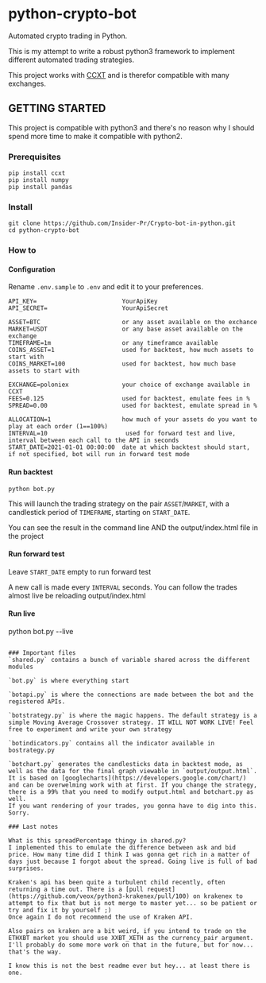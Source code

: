 # python-crypto-bot

Automated crypto trading in Python.

This is my attempt to write a robust python3 framework to implement different automated trading strategies.

This project works with [CCXT](https://github.com/ccxt/ccxt) and is therefor compatible with many exchanges.


## GETTING STARTED

This project is compatible with python3 and there's no reason why I should spend more time to make it compatible with python2.

### Prerequisites

```
pip install ccxt
pip install numpy
pip install pandas
```

### Install

```
git clone https://github.com/Insider-Pr/Crypto-bot-in-python.git
cd python-crypto-bot
```

### How to

#### Configuration
Rename `.env.sample` to `.env` and edit it to your preferences.
```.env
API_KEY=                        YourApiKey
API_SECRET=                     YourApiSecret

ASSET=BTC                       or any asset available on the exchance 
MARKET=USDT                     or any base asset available on the exchange
TIMEFRAME=1m                    or any timeframce available
COINS_ASSET=1                   used for backtest, how much assets to start with
COINS_MARKET=100                used for backtest, how much base assets to start with

EXCHANGE=poloniex               your choice of exchange available in CCXT
FEES=0.125                      used for backtest, emulate fees in %
SPREAD=0.00                     used for backtest, emulate spread in %

ALLOCATION=1                    how much of your assets do you want to play at each order (1==100%)
INTERVAL=10                      used for forward test and live, interval between each call to the API in seconds 
START_DATE=2021-01-01 00:00:00  date at which backtest should start, if not specified, bot will run in forward test mode         
``` 

#### Run backtest

```
python bot.py 
```

This will launch the trading strategy on the pair `ASSET`/`MARKET`, with a candlestick period of `TIMEFRAME`, starting on `START_DATE`.

You can see the result in the command line AND the output/index.html file in the project

#### Run forward test

Leave `START_DATE` empty to run forward test 

A new call is made every `INTERVAL` seconds. You can follow the trades almost live be reloading output/index.html

#### Run live

python bot.py --live
```

### Important files
`shared.py` contains a bunch of variable shared across the different modules

`bot.py` is where everything start

`botapi.py` is where the connections are made between the bot and the registered APIs.

`botstrategy.py` is where the magic happens. The default strategy is a simple Moving Average Crossover strategy. IT WILL NOT WORK LIVE! Feel free to experiment and write your own strategy

`botindicators.py` contains all the indicator available in bostrategy.py

`botchart.py` generates the candlesticks data in backtest mode, as well as the data for the final graph viewable in `output/output.html`. It is based on [googlecharts](https://developers.google.com/chart/) and can be overwelming work with at first. If you change the strategy, there is a 99% that you need to modify output.html and botchart.py as well.
If you want rendering of your trades, you gonna have to dig into this. Sorry.

### Last notes

What is this spreadPercentage thingy in shared.py?
I implemented this to emulate the difference between ask and bid price. How many time did I think I was gonna get rich in a matter of days just because I forgot about the spread. Going live is full of bad surprises.

Kraken's api has been quite a turbulent child recently, often returning a time out. There is a [pull request](https://github.com/veox/python3-krakenex/pull/100) on krakenex to attempt to fix that but is not merge to master yet... so be patient or try and fix it by yourself ;)
Once again I do not recommend the use of Kraken API.

Also pairs on kraken are a bit weird, if you intend to trade on the ETHXBT market you should use XXBT_XETH as the currency_pair argument. I'll probably do some more work on that in the future, but for now... that's the way.

I know this is not the best readme ever but hey... at least there is one.
